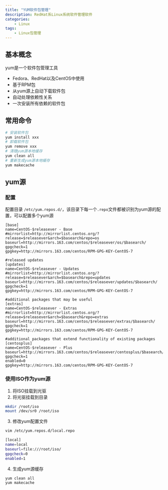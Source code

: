 ```yaml
---
title: "YUM软件包管理"
description: RedHat系Linux系统软件管理软件
categories:
    - Linux
tags:
    - Linux包管理
---
```


## 基本概念

yum是一个软件包管理工具

- Fedora、RedHat以及CentOS中使用
- 基于RPM包
- 从yum源上自动下载软件包
- 自动处理依赖性关系
- 一次安装所有依赖的软件包


## 常用命令

```bash
# 安装软件包
yum install xxx
# 卸载软件包
yum remove xxx
# 清理yum源本地缓存
yum clean all
# 重新生成yum源本地缓存
yum makecache
```

## yum源

### 配置

配置目录 `/etc/yum.repos.d/`，该目录下每一个`.repo`文件都被识别为yum源的配置，可以配置多个yum源

```repo
[base]
name=CentOS-$releasever - Base
#mirrorlist=http://mirrorlist.centos.org/?release=$releasever&arch=$basearch&repo=os
baseurl=http://mirrors.163.com/centos/$releasever/os/$basearch/
gpgcheck=1
gpgkey=http://mirrors.163.com/centos/RPM-GPG-KEY-CentOS-7

#released updates
[updates]
name=CentOS-$releasever - Updates
#mirrorlist=http://mirrorlist.centos.org/?release=$releasever&arch=$basearch&repo=updates
baseurl=http://mirrors.163.com/centos/$releasever/updates/$basearch/
gpgcheck=1
gpgkey=http://mirrors.163.com/centos/RPM-GPG-KEY-CentOS-7

#additional packages that may be useful
[extras]
name=CentOS-$releasever - Extras
#mirrorlist=http://mirrorlist.centos.org/?release=$releasever&arch=$basearch&repo=extras
baseurl=http://mirrors.163.com/centos/$releasever/extras/$basearch/
gpgcheck=1
gpgkey=http://mirrors.163.com/centos/RPM-GPG-KEY-CentOS-7

#additional packages that extend functionality of existing packages
[centosplus]
name=CentOS-$releasever - Plus
baseurl=http://mirrors.163.com/centos/$releasever/centosplus/$basearch/
gpgcheck=1
enabled=0
gpgkey=http://mirrors.163.com/centos/RPM-GPG-KEY-CentOS-7
```

### 使用ISO作为yum源

1. 将ISO挂载到光驱
2. 将光驱挂载到目录
```bash
mkdir /root/iso
mount /dev/sr0 /root/iso
```
3. 修改yum配置文件
```bash
vim /etc/yum.repos.d/local.repo

[local]
name=local
baseurl=file:///root/iso/
gpgcheck=0
enabled=1
```
4. 生成yum源缓存
```bash
yum clean all
yum makecache
```
